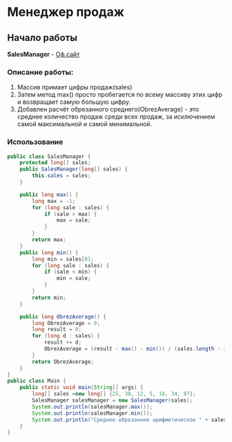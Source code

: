 # Менеджер продаж

## Начало работы
**SalesManager** - [Оф.сайт](https://salesmanager.com)

### Описание работы:

1. Массив примает цифры продаж(sales)
2. Затем метод max() просто пробегается по всему массиву этих цифр и возвращает самую большую цифру.
3. Добавлен расчёт обрезанного среднего(ObrezAverage) - это среднее количество продаж среди всех продаж, за исключением самой максимальной и самой минимальной.

### Использование

```java
public class SalesManager {
    protected long[] sales;
    public SalesManager(long[] sales) {
        this.sales = sales;
    }

    public long max() {
        long max = -1;
        for (long sale : sales) {
            if (sale > max) {
                max = sale;
            }
        }
        return max;
    }
    public long min() {
        long min = sales[0];
        for (long sale : sales) {
            if (sale < min) {
                min = sale;
            }
        }
        return min;
    }

    public long ObrezAverage() {
        long ObrezAverage = 0;
        long result = 0;
        for (long d : sales) {
            result += d;
            ObrezAverage = (result - max() - min()) / (sales.length - 2);
        }
        return ObrezAverage;
    }
}
public class Main {
    public static void main(String[] args) {
        long[] sales =new long[] {25, 30, 12, 5, 18, 34, 87};
        SalesManager salesManager = new SalesManager(sales);
        System.out.println(salesManager.max());
        System.out.println(salesManager.min());
        System.out.println("Среднее обрезанное арифметическое " + salesManager.ObrezAverage());
    }
}

```